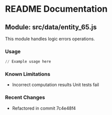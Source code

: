 # README Documentation

## Module: src/data/entity_65.js

This module handles logic errors operations.

### Usage

```python
// Example usage here
```

### Known Limitations

- Incorrect computation results Unit tests fail

### Recent Changes

- Refactored in commit 7c4e48f4
